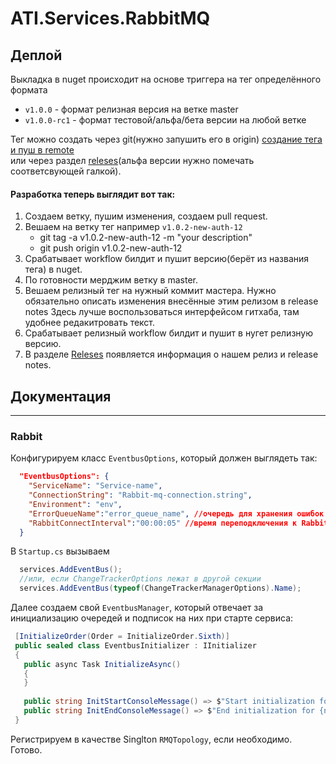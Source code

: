 # ATI.Services.RabbitMQ
## Деплой
Выкладка в nuget происходит на основе триггера на тег определённого формата 
- `v1.0.0` - формат релизная версия на ветке master 
- `v1.0.0-rc1` - формат тестовой/альфа/бета версии на любой ветке  

Тег можно создать через git(нужно запушить его в origin) [создание тега и пуш в remote](https://git-scm.com/book/en/v2/Git-Basics-Tagging)  
или через раздел [releses](https://github.com/atidev/ATI.Services.RabbitMQ/releases)(альфа версии нужно помечать соответсвующей галкой).

#### Разработка теперь выглядит вот так:
1. Создаем ветку, пушим изменения, создаем pull request.
2. Вешаем на ветку тег например `v1.0.2-new-auth-12`
    - git tag -a v1.0.2-new-auth-12 -m "your description"  
    - git push origin v1.0.2-new-auth-12
3. Срабатывает workflow билдит и пушит версию(берёт из названия тега) в nuget.
4. По готовности мерджим ветку в master.
5. Вешаем релизный тег на нужный коммит мастера.
Нужно обязательно описать изменения внесённые этим релизом в release notes
Здесь лучше воспользоваться интерфейсом гитхаба, там удобнее редакитровать текст.
6. Срабатывает релизный workflow билдит и пушит в нугет релизную версию.
7. В разделе [Releses](https://github.com/atidev/ATI.Services.RabbitMQ/releases) появляется информация о нашем релиз и release notes.

## Документация
---
### Rabbit

Конфигурируем класс `EventbusOptions`, который должен выглядеть так:
```json 
  "EventbusOptions": {
    "ServiceName": "Service-name",
    "ConnectionString": "Rabbit-mq-connection.string",
    "Environment": "env",
    "ErrorQueueName":"error_queue_name", //очередь для хранения ошибок обработки сообщений
    "RabbitConnectInterval":"00:00:05" //время переподключения к RabbitMQ 
  }
```
В `Startup.cs` вызываем 
```c#
  services.AddEventBus();
  //или, если ChangeTrackerOptions лежат в другой секции
  services.AddEventBus(typeof(ChangeTrackerManagerOptions).Name);
```
Далее создаем свой `EventbusManager`, который отвечает за инициализацию очередей и подписок на них при старте сервиса:
```c#
 [InitializeOrder(Order = InitializeOrder.Sixth)]
 public sealed class EventbusInitializer : IInitializer
 {
   public async Task InitializeAsync()
   {
   }
   
   public string InitStartConsoleMessage() => $"Start initialization for {nameof(EventbusInitializer)}";
   public string InitEndConsoleMessage() => $"End initialization for {nameof(EventbusInitializer)}";
 }
```
Регистрируем в качестве Singlton `RMQTopology`, если необходимо. 
Готово.


